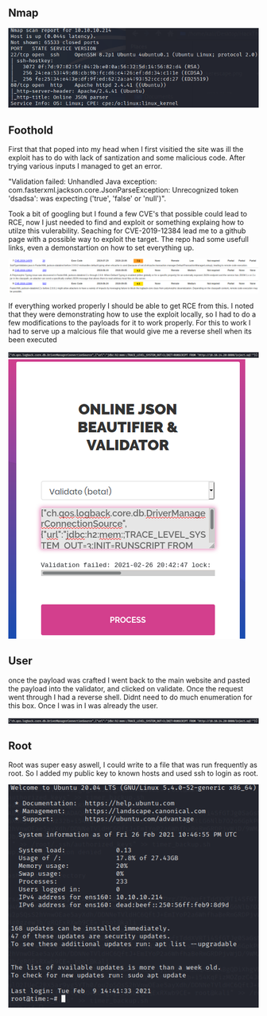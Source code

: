## Nmap

![Nmap](/time/images/nmap.png)

## Foothold

First that that poped into my head when I first visitied the site was ill the exploit has to do with lack of santization and some malicious code. After trying various inputs I managed to get an error. 

"Validation failed: Unhandled Java exception: com.fasterxml.jackson.core.JsonParseException: Unrecognized token 'dsadsa': was expecting ('true', 'false' or 'null')". 

Took a bit of googling but I found a few CVE's that possible could lead to RCE, now I just needed to find and exploit or something explaing how to utilze this vulerability. Seaching for CVE-2019-12384 lead me to a github page with a possible way to exploit the target. The repo had some usefull links, even a demonstartion on how to set everything up.

![CVE](/time/images/CVE.png)

If everything worked properly I should be able to get RCE from this. I noted that they were demonstrating how to use the exploit locally, so I had to do a few modifications to the payloads for it to work properly. For this to work I had to serve up a malcious file that would give me a reverse shell when its been executed  

![Payload](/time/images/payload.png)
![malicious](/time/images/malcious.png)

## User

once the payload was crafted I went back to the main website and pasted the payload into the validator, and clicked on validate. Once the request went through I had a reverse shell. Didnt need to do much enumeration for this box. Once I was in I was already the user. 

![User](/time/images/payload.png)

## Root

Root was super easy aswell, I could write to a file that was run frequently as root. So I added my public key to known hosts and used ssh to login as root. 

![Root](/time/images/root.png)

